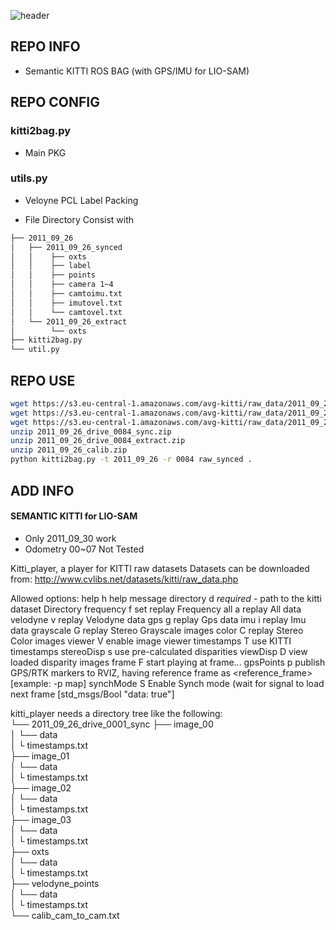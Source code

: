 ![header](https://capsule-render.vercel.app/api?type=rect&color=timeGradient&text=SEMANTIC%20KITTI%20BAG&fontSize=20)

## <div align=left>REPO INFO</div>  
- Semantic KITTI ROS BAG (with GPS/IMU for LIO-SAM)

## <div align=left>REPO CONFIG</div>  
### kitti2bag.py
- Main PKG
### utils.py
- Veloyne PCL Label Packing
* File Directory Consist with
```bash
├── 2011_09_26
│   ├── 2011_09_26_synced
│   │    ├── oxts 
│   │    ├── label 
│   │    ├── points 
│   │    ├── camera 1~4 
│   │    ├── camtoimu.txt
│   │    ├── imutovel.txt
│   │    └── camtovel.txt
│   └── 2011_09_26_extract
│        └── oxts 
├── kitti2bag.py
└── util.py
``` 



## <div align=left>REPO USE</div> 
```bash
wget https://s3.eu-central-1.amazonaws.com/avg-kitti/raw_data/2011_09_26_drive_0084/2011_09_26_drive_0084_sync.zip
wget https://s3.eu-central-1.amazonaws.com/avg-kitti/raw_data/2011_09_26_drive_0084/2011_09_26_drive_0084_extract.zip
wget https://s3.eu-central-1.amazonaws.com/avg-kitti/raw_data/2011_09_26_calib.zip
unzip 2011_09_26_drive_0084_sync.zip
unzip 2011_09_26_drive_0084_extract.zip
unzip 2011_09_26_calib.zip
python kitti2bag.py -t 2011_09_26 -r 0084 raw_synced .
```

## <div align=left>ADD INFO</div>
#### SEMANTIC KITTI for LIO-SAM
- Only 2011_09_30 work
- Odometry 00~07 Not Tested

Kitti_player, a player for KITTI raw datasets
Datasets can be downloaded from: http://www.cvlibs.net/datasets/kitti/raw_data.php

Allowed options:
help           h    help message
directory      d    *required* - path to the kitti dataset Directory
frequency      f    set replay Frequency
all            a    replay All data
velodyne       v    replay Velodyne data
gps            g    replay Gps data
imu            i    replay Imu data
grayscale      G    replay Stereo Grayscale images
color          C    replay Stereo Color images
viewer         V    enable image viewer
timestamps     T    use KITTI timestamps
stereoDisp     s    use pre-calculated disparities
viewDisp       D    view loaded disparity images
frame          F    start playing at frame...
gpsPoints      p    publish GPS/RTK markers to RVIZ, having reference frame as <reference_frame> [example: -p map]
synchMode      S    Enable Synch mode (wait for signal to load next frame [std_msgs/Bool "data: true"]

kitti_player needs a directory tree like the following:  
└── 2011_09_26_drive_0001_sync
    ├── image_00              
    │   └── data              
    │   └ timestamps.txt      
    ├── image_01              
    │   └── data              
    │   └ timestamps.txt      
    ├── image_02              
    │   └── data              
    │   └ timestamps.txt      
    ├── image_03              
    │   └── data              
    │   └ timestamps.txt      
    ├── oxts                  
    │   └── data              
    │   └ timestamps.txt      
    ├── velodyne_points       
    │   └── data              
    │     └ timestamps.txt    
    └── calib_cam_to_cam.txt  

